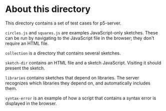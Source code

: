 # About this directory

This directory contains a set of test cases for p5-server.

`circles.js` and `squares.js` are examples JavaScript-only sketches. These can
be run by navigating to the JavaScript file in the browser; they don't require
an HTML file.

`collection` is a directory that contains several sketches.

`sketch-dir` contains an HTML file and a sketch JavaScript. Visiting it should
present the sketch.

`libraries` contains sketches that depend on libraries. The server recognizes
which libraries they depend on, and automatically includes them.

`syntax-error` is an example of how a script that contains a syntax error is
displayed in the browser.
